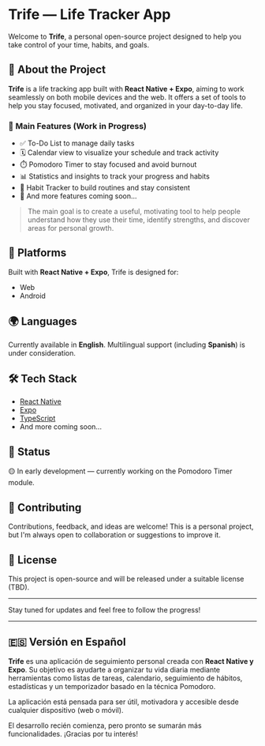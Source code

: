 # Trife — Life Tracker App

Welcome to **Trife**, a personal open-source project designed to help you take control of your time, habits, and goals.

## 🚀 About the Project

**Trife** is a life tracking app built with **React Native + Expo**, aiming to work seamlessly on both mobile devices and the web. It offers a set of tools to help you stay focused, motivated, and organized in your day-to-day life.

### 🎯 Main Features (Work in Progress)

- ✅ To-Do List to manage daily tasks
- 🗓️ Calendar view to visualize your schedule and track activity
- ⏱️ Pomodoro Timer to stay focused and avoid burnout
- 📊 Statistics and insights to track your progress and habits
- 🔁 Habit Tracker to build routines and stay consistent
- 🔮 And more features coming soon...

> The main goal is to create a useful, motivating tool to help people understand how they use their time, identify strengths, and discover areas for personal growth.

## 📱 Platforms

Built with **React Native + Expo**, Trife is designed for:

- Web
- Android

## 🌍 Languages

Currently available in **English**. Multilingual support (including **Spanish**) is under consideration.

## 🛠️ Tech Stack

- [React Native](https://reactnative.dev/)
- [Expo](https://expo.dev/)
- [TypeScript](https://www.typescriptlang.org/)
- And more coming soon...

## 🧪 Status

🟡 In early development — currently working on the Pomodoro Timer module.

## 🤝 Contributing

Contributions, feedback, and ideas are welcome! This is a personal project, but I'm always open to collaboration or suggestions to improve it.

## 📄 License

This project is open-source and will be released under a suitable license (TBD).

---

Stay tuned for updates and feel free to follow the progress!

---

## 🇪🇸 Versión en Español

**Trife** es una aplicación de seguimiento personal creada con **React Native y Expo**. Su objetivo es ayudarte a organizar tu vida diaria mediante herramientas como listas de tareas, calendario, seguimiento de hábitos, estadísticas y un temporizador basado en la técnica Pomodoro.

La aplicación está pensada para ser útil, motivadora y accesible desde cualquier dispositivo (web o móvil).

El desarrollo recién comienza, pero pronto se sumarán más funcionalidades. ¡Gracias por tu interés!
